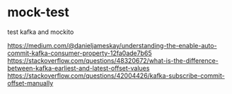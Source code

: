 # mock-test
test kafka and mockito

https://medium.com/@danieljameskay/understanding-the-enable-auto-commit-kafka-consumer-property-12fa0ade7b65
https://stackoverflow.com/questions/48320672/what-is-the-difference-between-kafka-earliest-and-latest-offset-values
https://stackoverflow.com/questions/42004426/kafka-subscribe-commit-offset-manually

